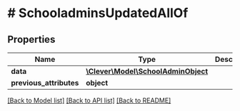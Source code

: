 # # SchooladminsUpdatedAllOf

## Properties

Name | Type | Description | Notes
------------ | ------------- | ------------- | -------------
**data** | [**\Clever\Model\SchoolAdminObject**](SchoolAdminObject.md) |  | [optional]
**previous_attributes** | **object** |  | [optional]

[[Back to Model list]](../../README.md#models) [[Back to API list]](../../README.md#endpoints) [[Back to README]](../../README.md)
